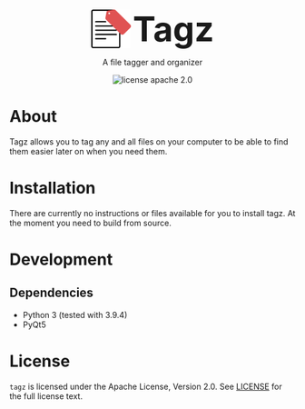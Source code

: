 
<div align="center">
<img style='vertical-align:middle;' src='assets/icon.png' width="70">
<div style='vertical-align:middle; display:inline;'>
<strong style="font-size:60px">Tagz</strong>
</div>
</div>

 <p align="center">A file tagger and organizer</p>

<div align="center">

   ![license apache 2.0](https://img.shields.io/badge/license-Apache%202.0-brightgreen)
</div>

# About
Tagz allows you to tag any and all files on your computer to be able to find them easier later on when you need them.

# Installation
There are currently no instructions or files available for you to install tagz. At the moment you need to build from source.

# Development
## Dependencies
* Python 3 (tested with 3.9.4)
* PyQt5

# License
`tagz` is licensed under the Apache License, Version 2.0. See [LICENSE](LICENSE) for the full license text.